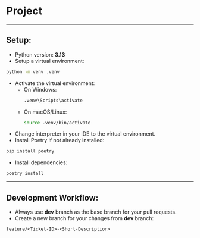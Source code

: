 # Project

***
## Setup:
- Python version: **3.13**
- Setup a virtual environment:
```bash
python -m venv .venv
```
- Activate the virtual environment:
  - On Windows:
    ```bash
    .venv\Scripts\activate
    ```
  - On macOS/Linux:
    ```bash
    source .venv/bin/activate
    ```
- Change interpreter in your IDE to the virtual environment.
- Install Poetry if not already installed:
```bash
pip install poetry
```
- Install dependencies:
```bash
poetry install
```
***


## Development Workflow:
- Always use **dev** branch as the base branch for your pull requests.
- Create a new branch for your changes from **dev** branch:
```
feature/<Ticket-ID>-<Short-Description>
```
